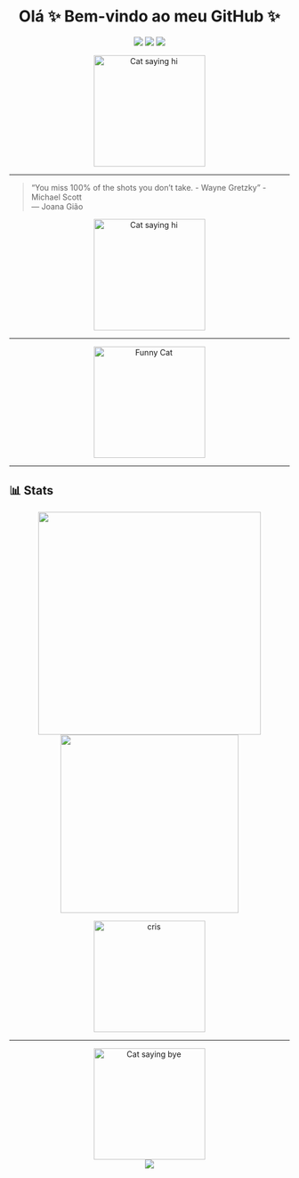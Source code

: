 <h1 align="center">Olá ✨ Bem-vindo ao meu GitHub ✨</h1>

<p align="center">
  <img src="https://img.shields.io/badge/code-clean-blue?style=flat-square"/>
  <img src="https://img.shields.io/badge/style-minimalist-green?style=flat-square"/>
  <img src="https://img.shields.io/badge/focus-learning-purple?style=flat-square"/>
</p>

<p align="center">
  <img src="https://media1.tenor.com/m/QK8O-kzNUx4AAAAd/cj-san.gif" alt="Cat saying hi" height="200"/>
</p>

---

> “You miss 100% of the shots you don’t take. - Wayne Gretzky” - Michael Scott  
> — Joana Gião

<p align="center">
  <img src="https://static1.moviewebimages.com/wordpress/wp-content/uploads/2023/01/the-office-michael-scott.jpg?q=50&fit=crop&w=1140&h=&dpr=1.5" alt="Cat saying hi" height="200"/>
</p>

---

<p align="center">
  <img src="https://cataas.com/cat/funny/says/vamossss?size=50&color=purple" alt="Funny Cat" height="200"/>
</p>

---

## 📊 Stats

<p align="center">
  <img src="https://github-readme-stats.vercel.app/api?username=joanagiao&show_icons=true&theme=radical" width="400"/>
  <img src="https://github-readme-stats.vercel.app/api/top-langs/?username=joanagiao&layout=compact&theme=radical" width="320"/>
</p>

<p align="center">
  <img src="https://preview.redd.it/the-goat-cristiano-ronaldos-icon-card-rate-10-for-me-v0-r5wsqw6r5lqd1.png?width=1080&crop=smart&auto=webp&s=02f53f09e7d3bd04c52c0a108264de2613d59041" alt="cris" height="200"/>
</p>

---

<p align="center">
  <img src="https://cataas.com/cat/says/bye?size=50&color=orange" alt="Cat saying bye" height="200"/>
  <br/>
  <img src="https://capsule-render.vercel.app/api?type=waving&color=gradient&height=120&section=footer"/>
</p>

